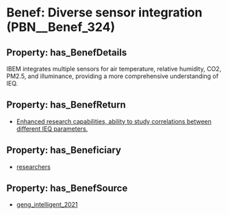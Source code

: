 # Benef: __Diverse sensor integration__ (PBN__Benef_324)

## Property: has_BenefDetails

IBEM integrates multiple sensors for air temperature, relative humidity, CO2, PM2.5, and illuminance, providing a more comprehensive understanding of IEQ.

## Property: has_BenefReturn

* [Enhanced research capabilities, ability to study correlations between different IEQ parameters.](../BenefReturn/PBN__BenefReturn_341)

## Property: has_Beneficiary

* [researchers](../Stakeholder/PBN__Stakeholder_2)

## Property: has_BenefSource

* [geng_intelligent_2021](../Article/PBN__Article_62)

